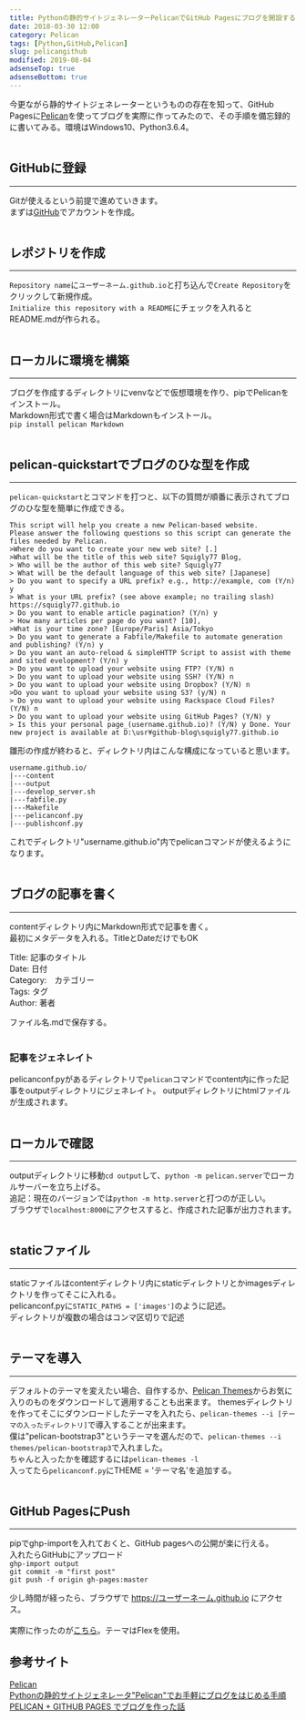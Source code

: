 ```yaml
---
title: Pythonの静的サイトジェネレーターPelicanでGitHub Pagesにブログを開設する
date: 2018-03-30 12:00
category: Pelican
tags: [Python,GitHub,Pelican]
slug: pelicangithub
modified: 2019-08-04
adsenseTop: true
adsenseBottom: true
---
```


今更ながら静的サイトジェネレーターというものの存在を知って、GitHub Pagesに[Pelican](http://docs.getpelican.com/en/stable/)を使ってブログを実際に作ってみたので、その手順を備忘録的に書いてみる。環境はWindows10、Python3.6.4。<br><br>

## GitHubに登録
---

Gitが使えるという前提で進めていきます。  
まずは[GitHub](https://github.com/)でアカウントを作成。<br><br>

## レポジトリを作成
---

`Repository name`に`ユーザーネーム.github.io`と打ち込んで`Create Repository`をクリックして新規作成。  
`Initialize this repository with a README`にチェックを入れるとREADME.mdが作られる。 <br><br> 

##  ローカルに環境を構築
---

ブログを作成するディレクトリにvenvなどで仮想環境を作り、pipでPelicanをインストール。  
Markdown形式で書く場合はMarkdownもインストール。  
`pip install pelican Markdown`  
<br>

##  pelican-quickstartでブログのひな型を作成
---

`pelican-quickstart`とコマンドを打つと、以下の質問が順番に表示されてブログのひな型を簡単に作成できる。  
```
This script will help you create a new Pelican-based website.
Please answer the following questions so this script can generate the files needed by Pelican.
>Where do you want to create your new web site? [.]
>What will be the title of this web site? Squigly77 Blog,
> Who will be the author of this web site? Squigly77
> What will be the default language of this web site? [Japanese]
> Do you want to specify a URL prefix? e.g., http://example, com (Y/n) y
> What is your URL prefix? (see above example; no trailing slash) https://squigly77.github.io
> Do you want to enable article pagination? (Y/n) y
> How many articles per page do you want? [10],
>What is your time zone? [Europe/Paris] Asia/Tokyo
> Do you want to generate a Fabfile/Makefile to automate generation and publishing? (Y/n) y
> Do you want an auto-reload & simpleHTTP Script to assist with theme and sited evelopment? (Y/n) y
> Do you want to upload your website using FTP? (Y/N) n
> Do you want to upload your website using SSH? (Y/N) n
> Do you want to upload your website using Dropbox? (Y/N) n
>Do you want to upload your website using S3? (y/N) n
> Do you want to upload your website using Rackspace Cloud Files? (Y/N) n
> Do you want to upload your website using GitHub Pages? (Y/N) y
> Is this your personal page_(username.github.io)? (Y/N) y Done. Your new project is available at D:\usr¥github-blog\squigly77.github.io
```
</font>

雛形の作成が終わると、ディレクトリ内はこんな構成になっていると思います。
```
username.github.io/
|---content
|---output
|---develop_server.sh
|---fabfile.py
|---Makefile
|---pelicanconf.py
|---publishconf.py
```
</font>
これでディレクトリ"username.github.io"内でpelicanコマンドが使えるようになります。<br><br>

## ブログの記事を書く
---

contentディレクトリ内にMarkdown形式で記事を書く。  
最初にメタデータを入れる。TitleとDateだけでもOK   

Title: 記事のタイトル  
Date: 日付  
Category:　カテゴリー  
Tags: タグ  
Author: 著者  

ファイル名.mdで保存する。   <br><br>

### 記事をジェネレイト

pelicanconf.pyがあるディレクトリで`pelican`コマンドでcontent内に作った記事をoutputディレクトリにジェネレイト。 
outputディレクトリにhtmlファイルが生成されます。  <br><br>

## ローカルで確認
---

outputディレクトリに移動`cd output`して、`python -m pelican.server`でローカルサーバーを立ち上げる。  
追記：現在のバージョンでは`python -m http.server`と打つのが正しい。  
ブラウザで`localhost:8000`にアクセスすると、作成された記事が出力されます。<br><br>

## staticファイル
---

staticファイルはcontentディレクトリ内にstaticディレクトリとかimagesディレクトリを作ってそこに入れる。  
pelicanconf.pyに`STATIC_PATHS = ['images']`のように記述。  
ディレクトリが複数の場合はコンマ区切りで記述  <br><br>

## テーマを導入
---

デフォルトのテーマを変えたい場合、自作するか、[Pelican Themes](http://pelicanthemes.com/)からお気に入りのものをダウンロードして適用することも出来ます。
themesディレクトリを作ってそこにダウンロードしたテーマを入れたら、`pelican-themes --i [テーマの入ったディレクトリ]`で導入することが出来ます。  
僕は"pelican-bootstrap3"というテーマを選んだので、`pelican-themes --i themes/pelican-bootstrap3`で入れました。  
ちゃんと入ったかを確認するには`pelican-themes -l`  
入ってたら`pelicanconf.py`にTHEME = 'テーマ名'を追加する。<br><br>

## GitHub PagesにPush
---

pipでghp-importを入れておくと、GitHub pagesへの公開が楽に行える。  
入れたらGitHubにアップロード  
`ghp-import output`  
`git commit -m "first post"`  
`git push -f origin gh-pages:master`

少し時間が経ったら、ブラウザで https://ユーザーネーム.github.io にアクセス。
<br><br>
実際に作ったのが[こちら](https://squigly77.github.io/)。テーマはFlexを使用。

## 参考サイト
[Pelican](http://docs.getpelican.com/en/stable/)  
[Pythonの静的サイトジェネレータ"Pelican"でお手軽にブログをはじめる手順](https://qiita.com/ogrew/items/ecef0a4700d5bd4d875d)  
[PELICAN + GITHUB PAGES でブログを作った話](http://daikishimada.github.io/pelican-start.html)